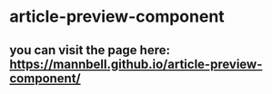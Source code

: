 # article-preview-component
## you can visit the page here: https://mannbell.github.io/article-preview-component/
